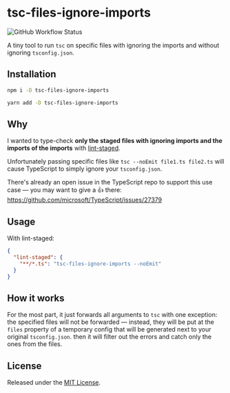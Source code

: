 # tsc-files-ignore-imports

![GitHub Workflow Status](https://img.shields.io/github/workflow/status/isawalhi/tsc-files/Release?style=flat-square)

A tiny tool to run `tsc` on specific files with ignoring the imports and without ignoring `tsconfig.json`.

## Installation

```sh
npm i -D tsc-files-ignore-imports
```

```sh
yarn add -D tsc-files-ignore-imports
```

## Why

I wanted to type-check **only the staged files with ignoring imports and the imports of the imports** with [lint-staged](https://github.com/okonet/lint-staged).

Unfortunately passing specific files like `tsc --noEmit file1.ts file2.ts` will cause TypeScript to simply ignore your `tsconfig.json`.

There's already an open issue in the TypeScript repo to support this use case — you may want to give a 👍 there: https://github.com/microsoft/TypeScript/issues/27379

## Usage

With lint-staged:

```json
{
  "lint-staged": {
    "**/*.ts": "tsc-files-ignore-imports --noEmit"
  }
}
```

## How it works

For the most part, it just forwards all arguments to `tsc` with one exception: the specified files will not be forwarded — instead, they will be put at the `files` property of a temporary config that will be generated next to your original `tsconfig.json`. then it will filter out the errors and catch only the ones from the files.

## License

Released under the [MIT License](./LICENSE.md).

